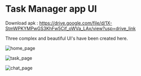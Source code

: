 # Task Manager app UI

Download apk : https://drive.google.com/file/d/1X-StmWPKYMPwGS3KhFw5Cif_oWVa_LAx/view?usp=drive_link 

Three complex and beautiful UI's have been created here. 

![home_page](https://github.com/user-attachments/assets/3d49484e-daec-4065-91cc-224dea951e4b)

![task_page](https://github.com/user-attachments/assets/edd06095-c2f7-4633-b37f-ea16148a343e)

![chat_page](https://github.com/user-attachments/assets/2df62458-94bc-4bde-b8c8-898f94b8b80e)

